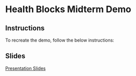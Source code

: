 # Health Blocks Midterm Demo

## Instructions 
To recreate the demo, follow the below instructions:


## Slides
[Presentation Slides](https://docs.google.com/presentation/d/1559XxCCVnc1GH6vLHcGPWmSIZBR5_HxofnedfLXprUA/edit?usp=sharing)
